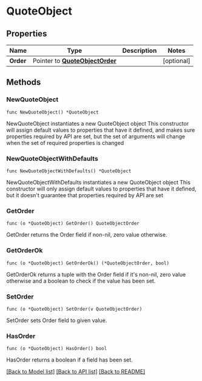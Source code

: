 # QuoteObject

## Properties

Name | Type | Description | Notes
------------ | ------------- | ------------- | -------------
**Order** | Pointer to [**QuoteObjectOrder**](QuoteObjectOrder.md) |  | [optional] 

## Methods

### NewQuoteObject

`func NewQuoteObject() *QuoteObject`

NewQuoteObject instantiates a new QuoteObject object
This constructor will assign default values to properties that have it defined,
and makes sure properties required by API are set, but the set of arguments
will change when the set of required properties is changed

### NewQuoteObjectWithDefaults

`func NewQuoteObjectWithDefaults() *QuoteObject`

NewQuoteObjectWithDefaults instantiates a new QuoteObject object
This constructor will only assign default values to properties that have it defined,
but it doesn't guarantee that properties required by API are set

### GetOrder

`func (o *QuoteObject) GetOrder() QuoteObjectOrder`

GetOrder returns the Order field if non-nil, zero value otherwise.

### GetOrderOk

`func (o *QuoteObject) GetOrderOk() (*QuoteObjectOrder, bool)`

GetOrderOk returns a tuple with the Order field if it's non-nil, zero value otherwise
and a boolean to check if the value has been set.

### SetOrder

`func (o *QuoteObject) SetOrder(v QuoteObjectOrder)`

SetOrder sets Order field to given value.

### HasOrder

`func (o *QuoteObject) HasOrder() bool`

HasOrder returns a boolean if a field has been set.


[[Back to Model list]](../README.md#documentation-for-models) [[Back to API list]](../README.md#documentation-for-api-endpoints) [[Back to README]](../README.md)


